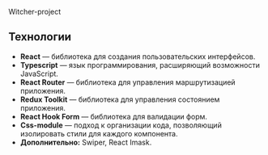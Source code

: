 <p>Witcher-project</p>

<h2 tabindex="-1" class="heading-element" dir="auto">Технологии</h2>
<ul dir="auto">
<li><strong>React</strong> — библиотека для создания пользовательских интерфейсов.</li>
<li><strong>Typescript</strong> — язык программирования, расширяющий возможности JavaScript.</li>
<li><strong>React Router</strong> — библиотека для управления маршрутизацией приложения.</li>
<li><strong>Redux Toolkit</strong> — библиотека для управления состоянием приложения.</li>
<li><strong>React Hook Form</strong> — библиотека для валидации форм.</li>
<li><strong>Css-module</strong> — подход к организации кода, позволяющий изолировать стили для каждого компонента.</li>
<li><strong>Дополнительно:</strong> Swiper, React Imask.</li>
</ul>
